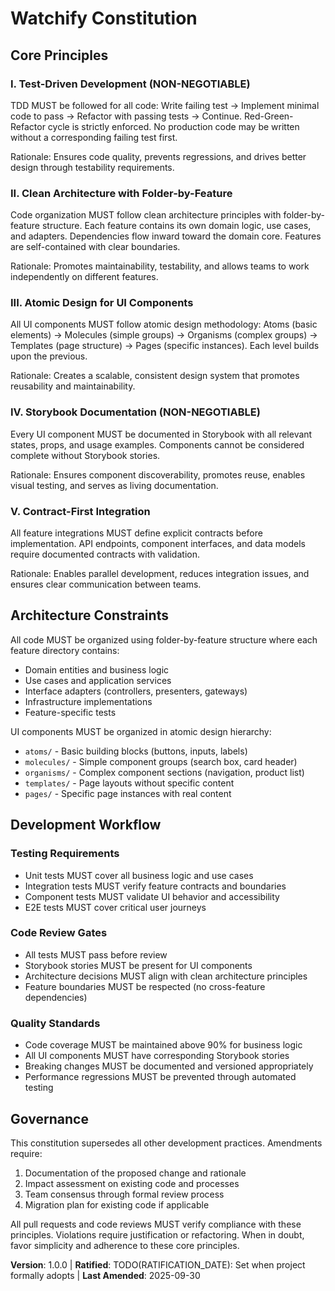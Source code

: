 <!--
Sync Impact Report:
- Version change: [none] → 1.0.0 (initial constitution)
- List of modified principles: Initial creation of all principles
- Added sections: All core principles, architecture constraints, development workflow
- Removed sections: None
- Templates requiring updates:
  ✅ plan-template.md: Constitution Check section updated with specific principle gates
  ✅ spec-template.md: Requirements alignment maintained (no changes needed)
  ✅ tasks-template.md: TDD workflow aligns with Principle I (no changes needed)
- Follow-up TODOs: Set actual ratification date when project formally adopts constitution
-->

# Watchify Constitution

## Core Principles

### I. Test-Driven Development (NON-NEGOTIABLE)
TDD MUST be followed for all code: Write failing test → Implement minimal code to pass → Refactor with passing tests → Continue. Red-Green-Refactor cycle is strictly enforced. No production code may be written without a corresponding failing test first.

Rationale: Ensures code quality, prevents regressions, and drives better design through testability requirements.

### II. Clean Architecture with Folder-by-Feature
Code organization MUST follow clean architecture principles with folder-by-feature structure. Each feature contains its own domain logic, use cases, and adapters. Dependencies flow inward toward the domain core. Features are self-contained with clear boundaries.

Rationale: Promotes maintainability, testability, and allows teams to work independently on different features.

### III. Atomic Design for UI Components
All UI components MUST follow atomic design methodology: Atoms (basic elements) → Molecules (simple groups) → Organisms (complex groups) → Templates (page structure) → Pages (specific instances). Each level builds upon the previous.

Rationale: Creates a scalable, consistent design system that promotes reusability and maintainability.

### IV. Storybook Documentation (NON-NEGOTIABLE)
Every UI component MUST be documented in Storybook with all relevant states, props, and usage examples. Components cannot be considered complete without Storybook stories.

Rationale: Ensures component discoverability, promotes reuse, enables visual testing, and serves as living documentation.

### V. Contract-First Integration
All feature integrations MUST define explicit contracts before implementation. API endpoints, component interfaces, and data models require documented contracts with validation.

Rationale: Enables parallel development, reduces integration issues, and ensures clear communication between teams.

## Architecture Constraints

All code MUST be organized using folder-by-feature structure where each feature directory contains:
- Domain entities and business logic
- Use cases and application services  
- Interface adapters (controllers, presenters, gateways)
- Infrastructure implementations
- Feature-specific tests

UI components MUST be organized in atomic design hierarchy:
- `atoms/` - Basic building blocks (buttons, inputs, labels)
- `molecules/` - Simple component groups (search box, card header)
- `organisms/` - Complex component sections (navigation, product list)
- `templates/` - Page layouts without specific content
- `pages/` - Specific page instances with real content

## Development Workflow

### Testing Requirements
- Unit tests MUST cover all business logic and use cases
- Integration tests MUST verify feature contracts and boundaries
- Component tests MUST validate UI behavior and accessibility
- E2E tests MUST cover critical user journeys

### Code Review Gates
- All tests MUST pass before review
- Storybook stories MUST be present for UI components
- Architecture decisions MUST align with clean architecture principles
- Feature boundaries MUST be respected (no cross-feature dependencies)

### Quality Standards
- Code coverage MUST be maintained above 90% for business logic
- All UI components MUST have corresponding Storybook stories
- Breaking changes MUST be documented and versioned appropriately
- Performance regressions MUST be prevented through automated testing

## Governance

This constitution supersedes all other development practices. Amendments require:
1. Documentation of the proposed change and rationale
2. Impact assessment on existing code and processes
3. Team consensus through formal review process
4. Migration plan for existing code if applicable

All pull requests and code reviews MUST verify compliance with these principles. Violations require justification or refactoring. When in doubt, favor simplicity and adherence to these core principles.

**Version**: 1.0.0 | **Ratified**: TODO(RATIFICATION_DATE): Set when project formally adopts | **Last Amended**: 2025-09-30